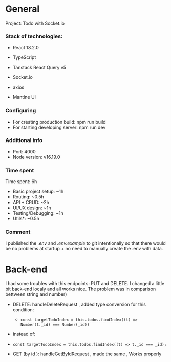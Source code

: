 # General

Project: Todo with Socket.io

### Stack of technologies:

- React 18.2.0
- TypeScript
- Tanstack React Query v5
- Socket.io
- axios

- Mantine UI

### Configuring

- For creating production build: npm run build
- For starting developing server: npm run dev

### Additional info

- Port: 4000
- Node version: v16.19.0

### Time spent

Time spent: 6h

- Basic project setup: ~1h
- Routing: ~0.5h
- API + CRUD: ~2h
- UI/UX design: ~1h
- Testing/Debugging: ~1h
- Utils\*: ~0.5h

### Comment

I published the _.env_ and _.env.example_ to git intentionally so that there would be no problems at startup + no need to manually create the .env with data.

# Back-end

I had some troubles with this endpoints: PUT and DELETE. 
I changed a little bit back-end localy and all works nice.
The problem was in  comparison  bettween string and number)

- DELETE: handleDeleteRequest , 
added type conversion for this condition: 
  -     const targetTodoIndex = this.todos.findIndex((t) => Number(t._id) === Number(_id))
 - instead of:
 -     const targetTodoIndex = this.todos.findIndex((t) => t._id === _id);

- GET (by id ): handleGetByIdRequest , made the same  , Works properly


